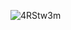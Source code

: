 ![4RStw3m](https://github.com/EmirB08/Flexweb/assets/142892269/3c8dc727-da8b-43d7-82aa-4a8faefcd365)
